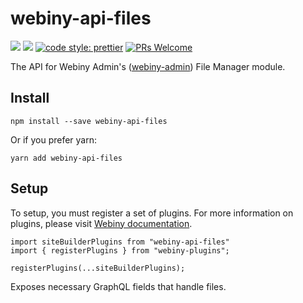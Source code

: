 # webiny-api-files
[![](https://img.shields.io/npm/dw/webiny-api-files.svg)](https://www.npmjs.com/package/webiny-api-files) 
[![](https://img.shields.io/npm/v/webiny-api-files.svg)](https://www.npmjs.com/package/webiny-api-files)
[![code style: prettier](https://img.shields.io/badge/code_style-prettier-ff69b4.svg?style=flat-square)](https://github.com/prettier/prettier)
[![PRs Welcome](https://img.shields.io/badge/PRs-welcome-brightgreen.svg?style=flat-square)](http://makeapullrequest.com)

The API for Webiny Admin's ([webiny-admin](../webiny-admin)) 
File Manager module.

## Install
```
npm install --save webiny-api-files
```

Or if you prefer yarn: 
```
yarn add webiny-api-files
```
 
## Setup
To setup, you must register a set of plugins. For more information on 
plugins, please visit [Webiny documentation](https://docs.webiny.com/docs/developer-tutorials/plugins-crash-course).

```
import siteBuilderPlugins from "webiny-api-files"
import { registerPlugins } from "webiny-plugins";

registerPlugins(...siteBuilderPlugins);
```

Exposes necessary GraphQL fields that handle files.